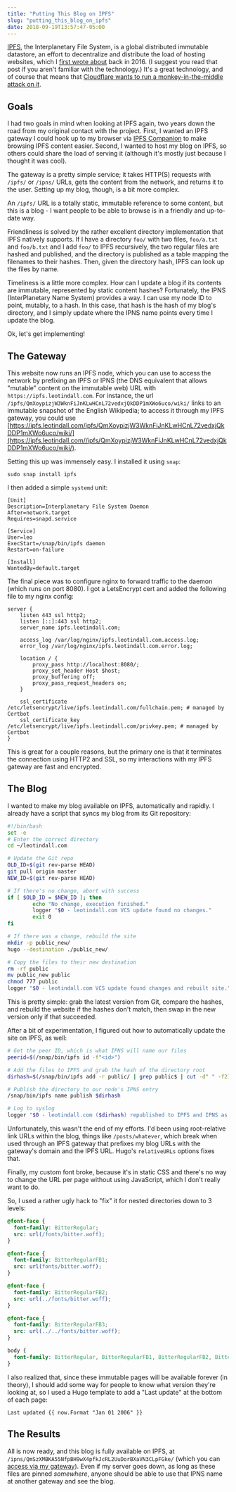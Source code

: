```yaml
---
title: "Putting This Blog on IPFS"
slug: "putting_this_blog_on_ipfs"
date: 2018-09-19T13:57:47-05:00
---
```


[IPFS](https://ipfs.io/), the Interplanetary File System, is a global distributed immutable
datastore, an effort to decentralize and distribute the load of hosting websites, which
I [first wrote about](/post/ipfs-the-interplanetary-file-system/) back in 2016. (I suggest
you read that post if you aren't familiar with the technology.) It's a great technology,
and of course that means that
[Cloudflare wants to run a monkey-in-the-middle attack on it](https://blog.cloudflare.com/distributed-web-gateway/).

## Goals

I had two goals in mind when looking at IPFS again, two years down the road from my original
contact with the project. First, I wanted an IPFS gateway I could hook up to my browser
via [IPFS Companion](https://github.com/ipfs-shipyard/ipfs-companion) to make browsing
IPFS content easier. Second, I wanted to host my blog on IPFS, so others could share
the load of serving it (although it's mostly just because I thought it was cool).

The gateway is a pretty simple service; it takes HTTP(S) requests with `/ipfs/` or `/ipns/`
URLs, gets the content from the network, and returns it to the user. Setting up my blog,
though, is a bit more complex.

An `/ipfs/` URL is a totally static, immutable reference to some content, but this is
a blog - I want people to be able to browse is in a friendly and up-to-date way.

Friendliness is solved by the rather excellent directory implementation that IPFS natively
supports. If I have a directory `foo/` with two files, `foo/a.txt` and `foo/b.txt` and I
add `foo/` to IPFS recursively, the two regular files are hashed and published, and the
directory is published as a table mapping the filenames to their hashes. Then, given the
directory hash, IPFS can look up the files by name.

Timeliness is a little more complex. How can I update a blog if its contents are immutable,
represented by static content hashes? Fortunately, the IPNS (InterPlanetary Name System)
provides a way. I can use my node ID to point, mutably, to a hash. In this case, that hash
is the hash of my blog's directory, and I simply update where the IPNS name points every
time I update the blog.

Ok, let's get implementing!

## The Gateway

This website now runs an IPFS node, which you can use to access the network by prefixing
an IPFS or IPNS (the DNS equivalent that allows "mutable" content on the immutable web)
URL with `https://ipfs.leotindall.com`. For instance, the url `/ipfs/QmXoypizjW3WknFiJnKLwHCnL72vedxjQkDDP1mXWo6uco/wiki/`
links to an immutable snapshot of the English Wikipedia; to access it through my IPFS
gateway, you could use [https://ipfs.leotindall.com/ipfs/QmXoypizjW3WknFiJnKLwHCnL72vedxjQkDDP1mXWo6uco/wiki/](https://ipfs.leotindall.com//ipfs/QmXoypizjW3WknFiJnKLwHCnL72vedxjQkDDP1mXWo6uco/wiki/).

Setting this up was immensely easy. I installed it using `snap`:

```
sudo snap install ipfs
```

I then added a simple `systemd` unit:

```
[Unit]
Description=Interplanetary File System Daemon
After=network.target
Requires=snapd.service

[Service]
User=leo
ExecStart=/snap/bin/ipfs daemon
Restart=on-failure

[Install]
WantedBy=default.target
```

The final piece was to configure nginx to forward traffic to the daemon (which runs on
port 8080). I got a LetsEncrypt cert and added the following file to my nginx config:

```nginx
server {
    listen 443 ssl http2;
    listen [::]:443 ssl http2;
    server_name ipfs.leotindall.com;

    access_log /var/log/nginx/ipfs.leotindall.com.access.log;
    error_log /var/log/nginx/ipfs.leotindall.com.error.log;

    location / {
        proxy_pass http://localhost:8080/;
        proxy_set_header Host $host;
        proxy_buffering off;
        proxy_pass_request_headers on;
    }

    ssl_certificate /etc/letsencrypt/live/ipfs.leotindall.com/fullchain.pem; # managed by Certbot
    ssl_certificate_key /etc/letsencrypt/live/ipfs.leotindall.com/privkey.pem; # managed by Certbot
}
```

This is great for a couple reasons, but the primary one is that it terminates the connection
using HTTP2 and SSL, so my interactions with my IPFS gateway are fast and encrypted.

## The Blog

I wanted to make my blog available on IPFS, automatically and rapidly. I already have a
script that syncs my blog from its Git repository:

```bash
#!/bin/bash
set -e
# Enter the correct directory
cd ~/leotindall.com

# Update the Git repo
OLD_ID=$(git rev-parse HEAD)
git pull origin master
NEW_ID=$(git rev-parse HEAD)

# If there's no change, abort with success
if [ $OLD_ID = $NEW_ID ]; then
        echo "No change, execution finished."
        logger "$0 - leotindall.com VCS update found no changes."
        exit 0
fi

# If there was a change, rebuild the site
mkdir -p public_new/
hugo --destination ./public_new/

# Copy the files to their new destination
rm -rf public
mv public_new public
chmod 777 public
logger "$0 - leotindall.com VCS update found changes and rebuilt site."
```

This is pretty simple: grab the latest version from Git, compare the hashes, and rebuild
the website if the hashes don't match, then swap in the new version only if that
succeeded.

After a bit of experimentation, I figured out how to automatically update the site on
IPFS, as well:

```bash
# Get the peer ID, which is what IPNS will name our files
peerid=$(/snap/bin/ipfs id -f"<id>")

# Add the files to IPFS and grab the hash of the directory root
dirhash=$(/snap/bin/ipfs add -r public/ | grep public$ | cut -d" " -f2)

# Publish the directory to our node's IPNS entry
/snap/bin/ipfs name publish $dirhash

# Log to syslog
logger "$0 - leotindall.com ($dirhash) republished to IPFS and IPNS as ($peerid)"
```

Unfortunately, this wasn't the end of my efforts. I'd been using root-relative link URLs
within the blog, things like `/posts/whatever`, which break when used through an IPFS
gateway that prefixes my blog URLs with the gateway's domain and the IPFS URL. Hugo's
`relativeURLs` options fixes that.

Finally, my custom font broke, because it's in static CSS and there's no way to change the
URL per page without using JavaScript, which I don't really want to do.

So, I used a rather ugly hack to "fix" it for nested directories down to 3 levels:

```css
@font-face {
  font-family: BitterRegular;
  src: url(/fonts/bitter.woff);
}

@font-face {
  font-family: BitterRegularFB1;
  src: url(fonts/bitter.woff);
}

@font-face {
  font-family: BitterRegularFB2;
  src: url(../fonts/bitter.woff);
}

@font-face {
  font-family: BitterRegularFB3;
  src: url(../../fonts/bitter.woff);
}

body {
  font-family: BitterRegular, BitterRegularFB1, BitterRegularFB2, BitterRegularFB3, serif, 'Apple Color Emoji', 'Segoe UI Emoji', 'Segoe UI Symbol', 'Symbola';
}
```

I also realized that, since these immutable pages will be available forever (in theory),
I should add some way for people to know what version they're looking at, so I used
a Hugo template to add a "Last update" at the bottom of each page:

```
Last updated {{ now.Format "Jan 01 2006" }}
```

## The Results

All is now ready, and this blog is fully available on IPFS, at `/ipns/QmSzXMBKA55NfpBH9wX4pfkJcRL2UuDorBXaVN3CLpFGke/` (which you can [access via my gateway](https://ipfs.leotindall.com/ipns/QmSzXMBKA55NfpBH9wX4pfkJcRL2UuDorBXaVN3CLpFGke/)). Even if my server goes down, as long as these files are pinned _somewhere_, 
anyone should be able to use that IPNS name at another gateway and see the blog.

